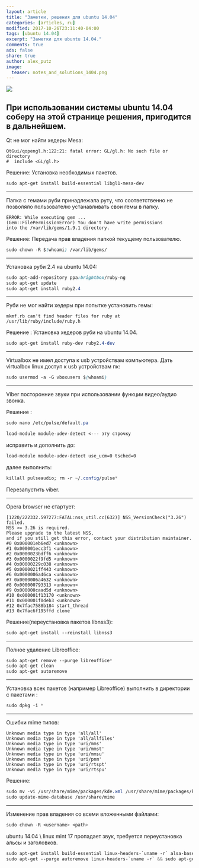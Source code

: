 ```yaml
---
layout: article
title: "Заметки, решения для ubuntu 14.04"
categories: [articles, ru]
modified: 2017-10-26T23:11:40-04:00
tags: [ubuntu 14.04]
excerpt: "Заметки для ubuntu 14.04."
comments: true
ads: false
share: true
author: alex_putz
image:
  teaser: notes_and_solutions_1404.png
---
```

<img src="{{ site.url }}/images/notes_and_solutions_1404.png">

При использовании системы ubuntu 14.04 соберу на этой странице решения, пригодится в дальнейшем.
---
Qt не мог найти хедеры Mesa:

	QtGui/qopengl.h:122:21: fatal error: GL/gl.h: No such file or directory
	#  include <GL/gl.h>

Решение:
Установка необходимых пакетов.
```css
sudo apt-get install build-essential libgl1-mesa-dev
```
---
Папка с гемами руби принадлежала руту, что соответственно не позволяло пользователю устанавливать свои гемы в папку.

	ERROR: While executing gem ... 
	(Gem::FilePermissionError) You don't have write permissions 
	into the /var/lib/gems/1.9.1 directory. 

Решение:
Передача прав владения папкой текущему пользователю.
```css
sudo chown -R $(whoami) /var/lib/gems/
```
---
Установка руби 2.4 на ubuntu 14.04:
```css
sudo apt-add-repository ppa:brightbox/ruby-ng
sudo apt-get update
sudo apt-get install ruby2.4
```
---
Руби не мог найти хедеры при попытке установить гемы:

	mkmf.rb can't find header files for ruby at /usr/lib/ruby/include/ruby.h

Решение :
Установка хедеров руби на ubuntu 14.04.
```css
sudo apt-get install ruby-dev ruby2.4-dev 
```
---
Virtualbox не имел доступа к usb устройствам компьютера.
Дать virtualbox linux доступ к usb устройствам пк:
```css
sudo usermod -a -G vboxusers $(whoami)
```
---
Viber посторонние звуки при использовании функции видео/аудио звонка.

Решение : 

```css
sudo nano /etc/pulse/default.pa

load-module module-udev-detect <--- эту строчку
```

исправить и дополнить до:
```css
load-module module-udev-detect use_ucm=0 tsched=0
```
далее выполнить:
```css
killall pulseaudio; rm -r ~/.config/pulse*
```
Перезапустить viber.

---
Opera browser не стартует:

	[1220/222332.597277:FATAL:nss_util.cc(632)] NSS_VersionCheck("3.26") failed. 
	NSS >= 3.26 is required.
	Please upgrade to the latest NSS, 
	and if you still get this error, contact your distribution maintainer.
	#0 0x000001eb6ed7 <unknown>
	#1 0x000001ecc3f1 <unknown>
	#2 0x0000023bdff6 <unknown>
	#3 0x0000022f9fd5 <unknown>
	#4 0x00000229c038 <unknown>
	#5 0x0000021ff443 <unknown>
	#6 0x0000006a46ca <unknown>
	#7 0x0000006a4632 <unknown>
	#8 0x000000793313 <unknown>
	#9 0x000000caad5d <unknown>
	#10 0x000001f13170 <unknown>
	#11 0x000001f0deb3 <unknown>
	#12 0x7fac7588b184 start_thread
	#13 0x7fac6f195ffd clone


Решение(переустановка пакетов libnss3):
```css
sudo apt-get install --reinstall libnss3
```
---

Полное удаление Libreoffice:
```css
sudo apt-get remove --purge libreoffice*
sudo apt-get clean
sudo apt-get autoremove
```
---

Установка всех пакетов (например Libreoffice) выполнить в директории с пакетами :

```css
sudo dpkg -i *
```
---


Ошибки mime типов:

	Unknown media type in type 'all/all'
	Unknown media type in type 'all/allfiles'
	Unknown media type in type 'uri/mms'
	Unknown media type in type 'uri/mmst'
	Unknown media type in type 'uri/mmsu'
	Unknown media type in type 'uri/pnm'
	Unknown media type in type 'uri/rtspt'
	Unknown media type in type 'uri/rtspu'

Решение:
```css
sudo mv -vi /usr/share/mime/packages/kde.xml /usr/share/mime/packages/kde.xml.bak
sudo update-mime-database /usr/share/mime
```
---

Изменение прав владения со всеми вложенными файлами:
```css
sudo chown -R <username> <path>
```

ubuntu 14.04 \ linux mint 17 пропадает звук, требуется переустановка альсы и заголовков.
```css
sudo apt-get install build-essential linux-headers-`uname -r` alsa-base alsa-firmware-loaders alsa-oss alsa-source alsa-tools alsa-tools-gui alsa-utils alsamixergui
sudo apt-get --purge autoremove linux-headers-`uname -r` && sudo apt-get install linux-headers-`uname -r`
```
